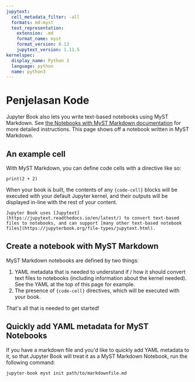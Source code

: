 ```yaml
---
jupytext:
  cell_metadata_filter: -all
  formats: md:myst
  text_representation:
    extension: .md
    format_name: myst
    format_version: 0.13
    jupytext_version: 1.11.5
kernelspec:
  display_name: Python 3
  language: python
  name: python3
---
```


# Penjelasan Kode

Jupyter Book also lets you write text-based notebooks using MyST Markdown.
See [the Notebooks with MyST Markdown documentation](https://jupyterbook.org/file-types/myst-notebooks.html) for more detailed instructions.
This page shows off a notebook written in MyST Markdown.

## An example cell

With MyST Markdown, you can define code cells with a directive like so:

```{code-cell}
print(2 + 2)
```

When your book is built, the contents of any `{code-cell}` blocks will be
executed with your default Jupyter kernel, and their outputs will be displayed
in-line with the rest of your content.

```{seealso}
Jupyter Book uses [Jupytext](https://jupytext.readthedocs.io/en/latest/) to convert text-based files to notebooks, and can support [many other text-based notebook files](https://jupyterbook.org/file-types/jupytext.html).
```

## Create a notebook with MyST Markdown

MyST Markdown notebooks are defined by two things:

1. YAML metadata that is needed to understand if / how it should convert text files to notebooks (including information about the kernel needed).
   See the YAML at the top of this page for example.
2. The presence of `{code-cell}` directives, which will be executed with your book.

That's all that is needed to get started!

## Quickly add YAML metadata for MyST Notebooks

If you have a markdown file and you'd like to quickly add YAML metadata to it, so that Jupyter Book will treat it as a MyST Markdown Notebook, run the following command:

```
jupyter-book myst init path/to/markdownfile.md
```
